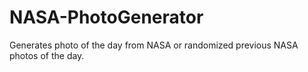 # NASA-PhotoGenerator
Generates photo of the day from NASA or randomized previous NASA photos of the day.
